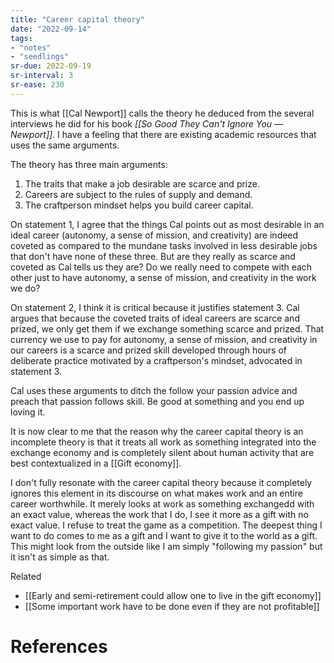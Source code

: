 ```yaml
---
title: "Career capital theory"
date: "2022-09-14"
tags:
- "notes"
- "seedlings"
sr-due: 2022-09-19
sr-interval: 3
sr-ease: 230
---
```


This is what [[Cal Newport]] calls the theory he deduced from the several interviews he did for his book *[[So Good They Can't Ignore You — Newport]]*. I have a feeling that there are existing academic resources that uses the same arguments.

The theory has three main arguments:
1. The traits that make a job desirable are scarce and prize.
2. Careers are subject to the rules of supply and demand.
3. The craftperson mindset helps you build career capital.

On statement 1, I agree that the things Cal points out as most desirable in an ideal career (autonomy, a sense of mission, and creativity) are indeed coveted as compared to the mundane tasks involved in less desirable jobs that don't have none of these three. But are they really as scarce and coveted as Cal tells us they are? Do we really need to compete with each other just to have autonomy, a sense of mission, and creativity in the work we do?

On statement 2, I think it is critical because it justifies statement 3. Cal argues that because the coveted traits of ideal careers are scarce and prized, we only get them if we exchange something scarce and prized. That currency we use to pay for autonomy, a sense of mission, and creativity in our careers is a scarce and prized skill developed through hours of deliberate practice motivated by a craftperson's mindset, advocated in statement 3.

Cal uses these arguments to ditch the follow your passion advice and preach that passion follows skill. Be good at something and you end up loving it.

It is now clear to me that the reason why the career capital theory is an incomplete theory is that it treats all work as something integrated into the exchange economy and is completely silent about human activity that are best contextualized in a [[Gift economy]].

I don't fully resonate with the career capital theory because it completely ignores this element in its discourse on what makes work and an entire career worthwhile. It merely looks at work as something exchangedd with an exact value, whereas the work that I do, I see it more as a gift with no exact value. I refuse to treat the game as a competition. The deepest thing I want to do comes to me as a gift and I want to give it to the world as a gift. This might look from the outside like I am simply "following my passion" but it isn't as simple as that.

Related

- [[Early and semi-retirement could allow one to live in the gift economy]]
- [[Some important work have to be done even if they are not profitable]]

# References